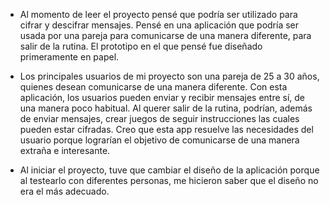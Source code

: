 - Al momento de leer el proyecto pensé que podría ser utilizado para cifrar y descifrar mensajes. Pensé en una aplicación que podría ser usada por una pareja para comunicarse de una manera diferente, para salir de la rutina. 
El prototipo en el que pensé fue diseñado primeramente en papel. 

- Los principales usuarios de mi proyecto son una pareja de 25 a 30 años, quienes desean comunicarse de una manera diferente. Con esta aplicación, los usuarios pueden enviar y recibir mensajes entre sí, de una manera poco habitual. Al querer salir de la rutina, podrían, además de enviar mensajes, crear juegos de seguir instrucciones las cuales pueden estar cifradas. 
Creo que esta app resuelve las necesidades del usuario porque lograrían el objetivo de comunicarse de una manera extraña e interesante.

- Al iniciar el proyecto, tuve que cambiar el diseño de la aplicación porque al testearlo con diferentes personas, me hicieron saber que el diseño no era el más adecuado. 